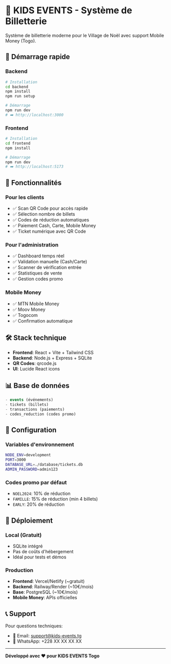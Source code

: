 # 🎄 KIDS EVENTS - Système de Billetterie

Système de billetterie moderne pour le Village de Noël avec support Mobile Money (Togo).

## 🚀 Démarrage rapide

### Backend

```bash
# Installation
cd backend
npm install
npm run setup

# Démarrage
npm run dev
# ➡️ http://localhost:3000
```

### Frontend

```bash
# Installation
cd frontend
npm install

# Démarrage
npm run dev
# ➡️ http://localhost:5173
```

## 📱 Fonctionnalités

### Pour les clients

- ✅ Scan QR Code pour accès rapide
- ✅ Sélection nombre de billets
- ✅ Codes de réduction automatiques
- ✅ Paiement Cash, Carte, Mobile Money
- ✅ Ticket numérique avec QR Code

### Pour l'administration

- ✅ Dashboard temps réel
- ✅ Validation manuelle (Cash/Carte)
- ✅ Scanner de vérification entrée
- ✅ Statistiques de vente
- ✅ Gestion codes promo

### Mobile Money

- ✅ MTN Mobile Money
- ✅ Moov Money
- ✅ Togocom
- ✅ Confirmation automatique

## 🛠 Stack technique

- **Frontend**: React + Vite + Tailwind CSS
- **Backend**: Node.js + Express + SQLite
- **QR Codes**: qrcode.js
- **UI**: Lucide React icons

## 📊 Base de données

```sql
- events (événements)
- tickets (billets)
- transactions (paiements)
- codes_reduction (codes promo)
```

## 🔧 Configuration

### Variables d'environnement

```bash
NODE_ENV=development
PORT=3000
DATABASE_URL=./database/tickets.db
ADMIN_PASSWORD=admin123
```

### Codes promo par défaut

- `NOEL2024`: 10% de réduction
- `FAMILLE`: 15% de réduction (min 4 billets)
- `EARLY`: 20% de réduction

## 🚀 Déploiement

### Local (Gratuit)

- SQLite intégré
- Pas de coûts d'hébergement
- Idéal pour tests et démos

### Production

- **Frontend**: Vercel/Netlify (~gratuit)
- **Backend**: Railway/Render (~10€/mois)
- **Base**: PostgreSQL (~10€/mois)
- **Mobile Money**: APIs officielles

## 📞 Support

Pour questions techniques:

- 📧 Email: support@kids-events.tg
- 📱 WhatsApp: +228 XX XX XX XX

---

**Développé avec ❤️ pour KIDS EVENTS Togo**
